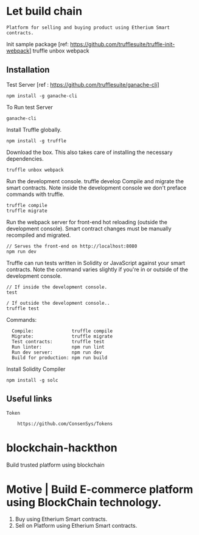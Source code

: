 # Let build chain 

    Platform for selling and buying product using Etherium Smart contracts.


Init sample package [ref: https://github.com/trufflesuite/truffle-init-webpack] 
    truffle unbox webpack

## Installation
Test Server [ref :  https://github.com/trufflesuite/ganache-cli] 

    npm install -g ganache-cli
To Run test Server

    ganache-cli
    

Install Truffle globally.

    npm install -g truffle
Download the box. This also takes care of installing the necessary dependencies.

    truffle unbox webpack
Run the development console.
    truffle develop
Compile and migrate the smart contracts. Note inside the development console we don't preface commands with truffle.

    truffle compile
    truffle migrate
Run the webpack server for front-end hot reloading (outside the development console). Smart contract changes must be manually recompiled and migrated.

    // Serves the front-end on http://localhost:8080
    npm run dev
Truffle can run tests written in Solidity or JavaScript against your smart contracts. Note the command varies slightly if you're in or outside of the development console.

    // If inside the development console.
    test

    / If outside the development console..
    truffle test

Commands:
```
  Compile:              truffle compile
  Migrate:              truffle migrate
  Test contracts:       truffle test
  Run linter:           npm run lint
  Run dev server:       npm run dev
  Build for production: npm run build
```

Install Solidity Compiler
	
	npm install -g solc

## Useful links
    Token 

        https://github.com/ConsenSys/Tokens

# blockchain-hackthon
Build trusted platform using blockchain

# Motive | Build E-commerce platform using BlockChain technology.
1. Buy using Etherium Smart contracts.
2. Sell on Platform using Etherium Smart contracts.
  

